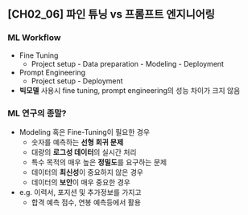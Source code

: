 ## [CH02_06] 파인 튜닝 vs 프롬프트 엔지니어링

### ML Workflow
- Fine Tuning
  - Project setup - Data preparation - Modeling - Deployment
- Prompt Engineering
  - Project setup - Deployment 
- **빅모델** 사용시 fine tuning, prompt engineering의 성능 차이가 크지 않음

### ML 연구의 종말?
- Modeling 혹은 Fine-Tuning이 필요한 경우
  - 숫자를 예측하는 **선형 회귀 문제**
  - 대량의 **로그성 데이터**의 실시간 처리
  - 특수 목적의 매우 높은 **정밀도**를 요구하는 문제
  - 데이터의 **최신성**이 중요하지 않은 경우
  - 데이터의 **보안**이 매우 중요한 경우
- e.g. 이력서, 포지션 및 추가정보를 가지고
  - 합격 예측 점수, 연봉 예측등에서 활용
